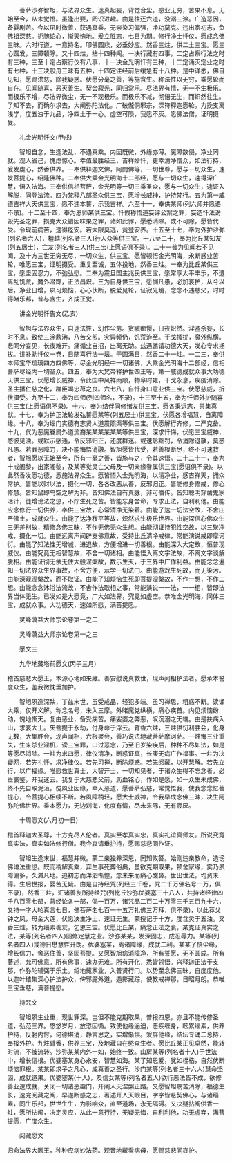 <!-- { "loadSidebar": true } -->
　　菩萨沙弥智旭，与法界众生。迷真起妄，背觉合尘。惑业无穷，苦果不息。无始至今，从未觉悟。虽逢出要，罔识进趣。由是往还六道，没溺三涂。广造恶因，备婴剧苦。今以夙时微善，获遇真乘。无柰染习偏强，净功莫克。违出家初志，负佛祖深慈。扼腕论心，惭天愧地。爰立胜志，七日为期。修行净土忏仪，愿成念佛三昧。六时行道，一意持名。叩佛圆悲，必垂妙应。然香三炷，供二土三宝。愿三心圆发，三障顿除。又十四炷，拈十四种阄。一决行藏有四事，二定占察行法之时有三种，三至十定占察行仪有八事，十一决金光明忏有三种，十二定诵灭定业之时有七种，十三决般舟三昧有五种，十四定注经前后缓急有十八种。是中详悉，佛自见知，愿赐洪慈，除我疑惑。伏愿分毫之善，等施含生。称法性以无穷，乘愿轮而自在。见闻随喜，恶灭善生。契会寂光，同归常乐。尽法界有情，无一不生极乐。而极乐不增，尽法界微尘，无一不现极乐。而极乐不减，彻悟无生，而炽然往生。了知不去，而确尔求去，大阐弥陀法化。广破儱侗邪宗，深符释迦愿轮。力挽支离浅学，度五浊于九品，净四土于一心。虚空可陨，我愿不灰。愿佛法僧，证明摄受。

　　礼金光明忏文(甲戌)

　　智旭自念，生逢法乱，不遇真乘。内因既微，外缘亦薄。魔障数侵，净业罔就。观人省己，愧虑惊心。幸值最胜经王，吉祥妙忏，更幸清净僧众，如法行持，爰发虔心，然香供养。一奉供释迦文佛，阿閦佛等，一切世尊，愿与一切众生，速发菩提心，绍隆佛种。二奉供大乘金光明海十二部经，愿与一切众生，速得深广慧，悟入法海。三奉供信相菩萨，金光明等一切三乘圣众，愿与一切众生，速证入解脱，同登法流。四为梵释八部圣众供三宝，愿增长威神，护持梵行。五为第一威德吉祥大天供三宝，愿不违本誓，示我吉祥。六至十一，奉供某师(列六师并愿语不录)。十二至十四，奉为恩师某供三宝。忏假称悟道妄评公案之罪，妄造忏法谤毁先圣之罪，损克大众错因味果之罪，诸如此罪，愿悉消除。或不可除，愿皆代受。令现前病苦，速得痊安。若大限莫逃，竟登安养。十五至十七，奉为外护沙弥(列名者六人)，檀越(列名者三人)行人众等供三宝。十八至二十，奉为比丘某知友(列五居士)，亡友(列名者三人)供三宝(上愿语俱不录)。二十一普为见闻若不见闻，及十方三世无穷无尽，一切众生，供三宝。愿皆顿悟金光明海，永断惑业苦轮，唯愿三宝，证明摄受。重复至诚，五体投地，然香三炷。一奉为比丘某供三宝，愿坚固忍力，不弛弘愿。二奉为震旦国主兆民供三宝，愿常享太平丰乐，不遭离乱饥荒，魔外潜踪，正法昌炽。三为自身供三宝，愿悯凡愚，必加哀护，从今以后，净业日增，夙习烦恼，心心伏断，脱爱见轮，证寂光境，念念不违慈父，时时得睹乐邦，普与含生，齐成正觉。

　　讲金光明忏告文(乙亥)

　　智旭与法界众生，自迷法性，幻作尘劳。贪瞋痴慢，日夜炽然。淫盗杀妄，长时不息。致使三涂鼎沸，八苦交煎。灾异频仍，饥荒洊至。干戈搔扰，魔外纵横。悲同分妄见，长夜难开。痛循业自招，出离无助。兹遇邀请功德大天，发心专求拯拔。讲补助忏仪一卷，日随喜行法一坛。于圆满日，然香二十一炷。一二三，奉供本师宝华琉璃四方四佛等，尽金光明经中一切诸佛，大乘金光明海十二部经，信相菩萨尽经内一切圣众。四五，奉为大梵帝释护世四王等，第一威德成就众事大功德天供三宝。伏愿增长威神，令此国中风祥雨顺，物阜时雍，干戈永息，疾疫消除。圣主播仁慈之化，群臣竭忠荩之良。六七八，自忏身口意业供三宝。伏愿慈威，折伏摄受。九至十二，奉为四师(列四师名，不录)。十三至十五，奉为忏师外护随喜供三宝(上愿语俱不录)。十六，奉为结伴同修诸友供三宝。愿各秉远志，共集真猷。十七，奉为护正法轮发弘誓愿某等(列五居士)供三宝。伏愿各增福慧，自离障缘。十八，奉为缁门实德有志贤人道震照渠等供三宝。伏愿解行齐修，二严克备。十九，代为恶魔眷属外道流裔某某某某某某等供三宝，深求忏悔，伏愿三宝威神，愍彼见浊。或默示感通，令反邪归正，还度群迷。或速彰黜罚，令消除退散，莫惑凡愚。若罪恶障力，决不能悔悟消融。智旭愿皆代受，若善根断尽，终不可速救者，智旭愿以无始至今，所有一毫之善，皆施与之，令其速悟。二十二十一，奉为十戒阇黎，出家阇黎，及某等觉灵亡父母及一切亲缘眷属供三宝(愿语俱不录)。以此然香发愿功德，悉施法界众生。愿皆悟入金光明海，以清净业，感吉祥天，拥众常护。皆能以财以法，摄化一切，各各改恶从善，反邪归正。皆能修身修戒，修心修慧。皆知鼠即鸟空之解为非。皆知佛法自有真脉，非可僭传。皆知聪明穿凿鬼家活计，徒增谤法之愆，不疗生死之苦。皆能忘身舍命，专求正法，自利利他。由能应念修行一切供养，奉供三宝故，心常清净无染着。由能了达一切法空故，不舍庄严佛土，成就众生。由能了达净秽平等故，炽然求生极乐世界。由能深信心佛众生三无差别故，精修念佛三昧，不作无佛无众生想。由能彻证持犯性空故，以三聚净戒，摄化一切。由能远离声闻辟支佛意故，受持比丘清净戒律，常能演说戒即摩诃衍。由能了知法性无增减，进退故，方便增进一切善根。由能深入大定故，恒普现威仪。由能究竟无相智慧故，不舍一切诸相。由能悟入离文字法故，不离文字谈解脱相。由能证彻无依无住大般涅槃故，数示生灭，于三界中广作利益。由能念念遍知一切法界众生界事故，不舍方便，示学一切法门。由能游戏生死故，而无染污。由能深观涅槃故，而不取证。由能了知烦恼生死即菩提涅槃故，不作一想，不作二想。由能念念沐浴法流故，不舍作法取相之事，常能演说一一法，一一相，皆即法界当体无生。已发如是大愿竟，广大如法界，究竟如虚空。恭唯金光明海，同体三宝，成就众事。大功德天，速如所愿，满菩提愿。

　　灵峰蕅益大师宗论卷第一之二

　　灵峰蕅益大师宗论卷第一之三

　　愿文三

　　九华地藏塔前愿文(丙子三月)

稽首慈悲大愿王，本源心地如来藏。善安慰说真救世，现声闻相护法者。愿承本誓度众生，鉴我微忱垂加护。

　　智旭夙造深殃，丁兹末世，虽受戒品，轻犯多端。虽习禅思，粗惑不断。读诵大乘，仅开义解。称念名号，未入三摩。外睹魔党纵横，痛心疾首。内见烦恼纷动，愧地惭天。复由恶业，备受病苦。痛娑婆之弊恶，叹沉溺之无端。由是扶病入山，求哀大士。矢菩提于永劫，付身命于浮云。臂香六炷，三炷供忉利胜会，化身无数，大集胜会，现声闻相，六根聚会，善巧说法地藏菩萨摩诃萨。一炷悔三业重失，生来杀业淫机，谤三宝罪，口过恶念，乃至旧岁染疾后，种种不尽如法，如是等愿尽消除。一炷为求四愿，律仪清净，断惑证真，长康无病广作福事。一炷为决疑网，若先礼忏，求净律仪。若先习禅，断除烦惑。若先阅藏，以开慧解。若先立行，以广福缘。唯愿救世真士，大智开士，一切知见者，于诸众生得不忘念者，必垂哀鉴，开我迷云。我复于大慈悲父前，沥血铭心，作如是愿，如一众生未成佛，终不先自取泥洹。傥夙业因缘，牵入恶道，愿菩萨弘慈，常觉悟我，使我念念忆菩提心，令菩提心相续不断。若夙障稍轻，愿大士威神，令我早成念佛三昧，决生阿弥陀佛世界。乘本愿力，无边刹海，化度有情，尽未来际，无有疲厌。

　　十周愿文(六月初一日)

稽首释迦大圣尊，十方克尽人伦者。真实至孝真实忠，真实礼谊真师友。所说究竟真实法，真实如法修行僧。我今哀请垂护持，愿赐慈悲同作证。

　　智旭生逢末世，福慧并微。蒙二亲独养深恩，罔知攸答。始则违亲教命，造谤佛诽法重愆。既而稍解真乘，弃生事死葬俗典，虽欲克期取果，顿舍家缘，实乃夙障偏多，久滞凡地。追初志而涕泗惭惶，念未来而痛心酸鼻。世出世法，均资未得。生后世报，婴苦无疑。由是自持经咒(列经三千卷，咒二千万佛名号一万，俱不录)，然香三炷，汇诸善友所持经咒(列比丘沙弥优婆塞三十八人，共持诸经律四千八百零七部，背经论各一部，偈一百万，诸咒品二百二十万零三千五百九十六，又持一字大轮真言七日，佛菩萨名七百一十五万礼佛三万拜，俱不录)，以此荐父钟之凤，母金大莲，伏愿决生净土，速证无生。蒙授记于十方，度含灵于五浊。又香三炷，转为缁素善友，乞恩三宝。伏愿比丘某，痛念正法之衰，某克证真实之法，某等(列名者四人)圆修定慧之业。沙弥某某，发深固志，成忍辱力。某等(列名者四人)戒德日懋慧性开朗。优婆塞某，离诸障缘，成就二利。某某了悟尘缘，增长信力，舍恶住善，坚固菩提。又愿智旭病消障净，所有誓愿，无不圆成。所有著述，允可佛意。所有佛事，速办无难。所有开化，悉皆领悟。兴释迦正法于支那，作弥陀辅弼于乐土。绍地藏家业，入普贤行门。以势至念佛三昧，自度度他。以迦叶结集深心护法护众，俾邪魔外道，遁影藏踪，使教戒禅那，日昭月朗。恭唯三宝垂慈，满菩提愿。

　　持咒文

　　智旭夙生业重，现世罪深。岂但不能克期取果，普报四恩，亦且不能传修圣道，弘范三界。悠悠岁月，放恣因循。致使他缘逼迫，恶疾缠身，眩累缁素，供养护持，反躬内忖，何德堪消，静言思之，实增惭惧。爰屏他缘，结坛专诵二总持，奉报外护。九炷臂香，供养三宝，及地藏自在愍众生者。愿比丘某正见卓然，能转时流，不被流转。沙弥某某内外一如，始终一致。山房某等(列名者十人)于世法中，增长信根。优婆塞某身心永安，智慧如海。某了知恩爱，犹如桎梏，自然伏断烦恼罪根。某某即求子之凡心，成真善之圣行。沙门某等(列名者三十六人)慧命坚固，成就道果。优婆塞某(十人)，及信女某等(列名者五人)欲行恶法皆不成，欲修善业速成就，关闭一切诸恶趣门，开阐人天涅槃正路。又愿智旭病苦消除，福德生长，速完阅藏之阄，早遂断惑之志，著述开人天眼目，字字皆悬契佛心，与诸缁素，同生乐邦，世世生生，为影响众，直至道场，永无隔碍。又决疑拈阄供香一炷，愿所拈阄，决定灵应，从此一意行持，无疑无悔，自利利他，功无虚弃，满菩提愿，广度众生。

　　阅藏愿文

归命法界大医王，种种应病妙法药。观音地藏看病母，愿赐慈悲同哀护。
